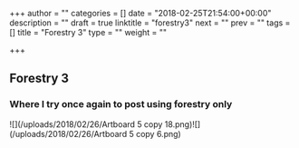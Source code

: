 +++
author = ""
categories = []
date = "2018-02-25T21:54:00+00:00"
description = ""
draft = true
linktitle = "forestry3"
next = ""
prev = ""
tags = []
title = "Forestry 3"
type = ""
weight = ""

+++
## Forestry 3

### Where I try once again to post using forestry only

![](/uploads/2018/02/26/Artboard 5 copy 18.png)![](/uploads/2018/02/26/Artboard 5 copy 6.png)